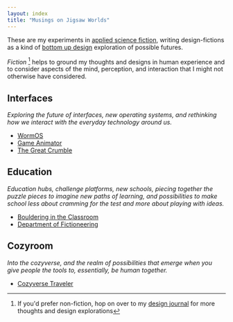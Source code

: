 ```yaml
---
layout: index
title: "Musings on Jigsaw Worlds"
---
```


These are my experiments in [applied science fiction](/applied-science-fiction), writing design-fictions as a kind of [bottom up design](/bottom-up-design) exploration of possible futures.  

*Fiction* [^1] helps to ground my thoughts and designs in human experience and to consider aspects of the mind, perception, and interaction that I might not otherwise have considered.

[^1]: If you'd prefer non-fiction, hop on over to my [design journal](/writing) for more thoughts and design explorations

## Interfaces
*Exploring the future of interfaces, new operating systems, and rethinking how we interact with the everyday technology around us.*

- [WormOS](/stories/worm-os)
- [Game Animator](/stories/game-animator)
- [The Great Crumble](/stories/the-great-crumble)

<!--## Cities-->

## Education
*Education hubs, challenge platforms, new schools, piecing together the puzzle pieces to imagine new paths of learning, and possibilities to make school less about cramming for the test and more about playing with ideas.*

- [Bouldering in the Classroom](/stories/bouldering-in-the-classroom)
- [Department of Fictioneering](/stories/department-of-fictioneering)

## Cozyroom
*Into the cozyverse, and the realm of possibilities that emerge when you give people the tools to, essentially, be human together.*

- [Cozyverse Traveler](/stories/cozyverse-traveller)